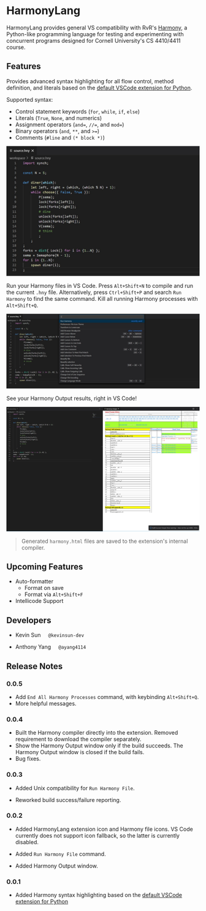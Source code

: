 # HarmonyLang

HarmonyLang provides general VS compatibility with RvR's [Harmony](http://www.cs.cornell.edu/home/rvr/harmony/), a Python-like programming language for testing and experimenting with concurrent programs designed for Cornell University's CS 4410/4411 course.

## Features

Provides advanced syntax highlighting for all flow control, method definition, and literals based on the [default VSCode extension for Python](https://github.com/microsoft/vscode).

Supported syntax:
 - Control statement keywords (`for`, `while`, `if`, `else`)
 - Literals (`True`, `None`, and numerics)
 - Assignment operators (`and=`, `//=`, and `mod=`)
 - Binary operators (`and`, `**`, and `>=`)
 - Comments (`#line` and `(* block *)`)

![Syntax Highlighting](images/syntax-example.jpg)

Run your Harmony files in VS Code. Press `Alt+Shift+N` to compile and run the current `.hny` file. Alternatively, press `Ctrl+Shift+P` and search `Run Harmony` to find the same command. Kill all running Harmony processes with `Alt+Shift+Q`.

![Command](images/command-example.jpg)

See your Harmony Output results, right in VS Code!

![Harmony Output](images/build-example.jpg)

> Generated `harmony.html` files are saved to the extension's internal compiler.

## Upcoming Features

 - Auto-formatter
   - Format on save
   - Format via `Alt+Shift+F`
 - Intellicode Support

## Developers

 - Kevin Sun     `@kevinsun-dev`

 - Anthony Yang     `@ayang4114`

## Release Notes

### 0.0.5

- Add `End All Harmony Processes` command, with keybinding `Alt+Shift+Q`.
- More helpful messages.

### 0.0.4

- Built the Harmony compiler directly into the extension. Removed requirement to download the compiler separately.
- Show the Harmony Output window only if the build succeeds. The Harmony Output window is closed if the build fails.
- Bug fixes.

### 0.0.3

- Added Unix compatibility for `Run Harmony File`.

- Reworked build success/failure reporting.

### 0.0.2

- Added HarmonyLang extension icon and Harmony file icons. VS Code currently does not support icon fallback, so the latter is currently disabled.

- Added `Run Harmony File` command.

- Added Harmony Output window.

### 0.0.1

- Added Harmony syntax highlighting based on the [default VSCode extension for Python](https://github.com/microsoft/vscode)
